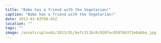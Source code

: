 ```yaml
---
title: "Babe has a friend with the Vegetarian!"
caption: "Babe has a friend with the Vegetarian!"
date: 2013-01-03T08:45Z
location: ""
tags: ""
image: /assets/uploads/2013/01/be7c3116c0c920fac05876b3f2e6abba.jpg
---
```

